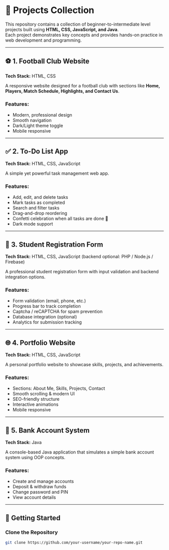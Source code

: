 # 📘 Projects Collection

This repository contains a collection of beginner-to-intermediate level projects built using **HTML, CSS, JavaScript, and Java**.  
Each project demonstrates key concepts and provides hands-on practice in web development and programming.

---

## ⚽ 1. Football Club Website
**Tech Stack:** HTML, CSS  

A responsive website designed for a football club with sections like **Home, Players, Match Schedule, Highlights, and Contact Us**.  

### Features:
- Modern, professional design  
- Smooth navigation  
- Dark/Light theme toggle  
- Mobile responsive  

---

## ✅ 2. To-Do List App
**Tech Stack:** HTML, CSS, JavaScript  

A simple yet powerful task management web app.  

### Features:
- Add, edit, and delete tasks  
- Mark tasks as completed  
- Search and filter tasks  
- Drag-and-drop reordering  
- Confetti celebration when all tasks are done 🎉  
- Dark mode support  

---

## 📝 3. Student Registration Form
**Tech Stack:** HTML, CSS, JavaScript (backend optional: PHP / Node.js / Firebase)  

A professional student registration form with input validation and backend integration options.  

### Features:
- Form validation (email, phone, etc.)  
- Progress bar to track completion  
- Captcha / reCAPTCHA for spam prevention  
- Database integration (optional)  
- Analytics for submission tracking  

---

## 🌐 4. Portfolio Website
**Tech Stack:** HTML, CSS, JavaScript  

A personal portfolio website to showcase skills, projects, and achievements.  

### Features:
- Sections: About Me, Skills, Projects, Contact  
- Smooth scrolling & modern UI  
- SEO-friendly structure  
- Interactive animations  
- Mobile responsive  

---

## 🏦 5. Bank Account System
**Tech Stack:** Java  

A console-based Java application that simulates a simple bank account system using OOP concepts.  

### Features:
- Create and manage accounts  
- Deposit & withdraw funds  
- Change password and PIN  
- View account details  

---

## 🚀 Getting Started

### Clone the Repository
```bash
git clone https://github.com/your-username/your-repo-name.git
